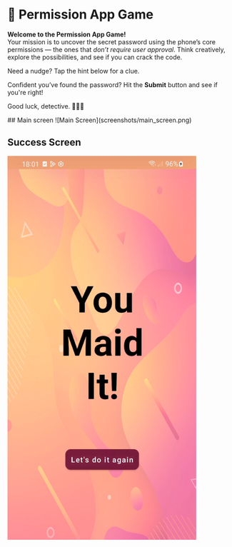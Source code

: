 # 🔐 Permission App Game

**Welcome to the Permission App Game!**  
Your mission is to uncover the secret password using the phone’s core permissions — the ones that *don’t require user approval*. Think creatively, explore the possibilities, and see if you can crack the code.

Need a nudge? Tap the hint below for a clue.

Confident you’ve found the password? Hit the **Submit** button and see if you're right!

Good luck, detective. 🕵️‍♂️📱

<p>
  <img="screenshots/main_screen.png" alt="Main Screen" width="270"/>
</p>
## Main screen
![Main Screen](screenshots/main_screen.png)

## Success Screen
![Success Screen](screenshots/success_screen.png)
